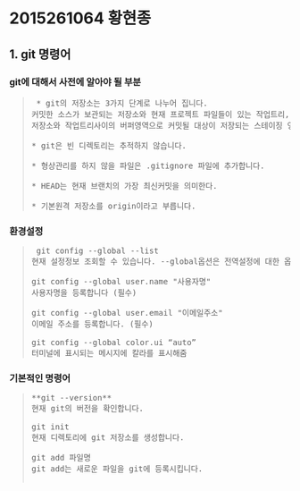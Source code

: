 # 2015261064 황현종

## 1. git 명령어

### git에 대해서 사전에 알아야 될 부분

><pre> * git의 저장소는 3가지 단계로 나누어 집니다. 
> 커밋한 소스가 보관되는 저장소와 현재 프로젝트 파일들이 있는 작업트리, 
> 저장소와 작업트리사이의 버퍼영역으로 커밋될 대상이 저장되는 스테이징 영역입니다.
>
> * git은 빈 디렉토리는 추적하지 않습니다.
>
> * 형상관리를 하지 않을 파일은 .gitignore 파일에 추가합니다.
>
> * HEAD는 현재 브랜치의 가장 최신커밋을 의미한다.
>
> * 기본원격 저장소를 origin이라고 부릅니다. </pre>

### 환경설정
><pre> git config --global --list 
>현재 설정정보 조회할 수 있습니다. --global옵션은 전역설정에 대한 옵션이며 현재 프로젝트에만 적용할때는 주지 않습니다.
>
>git config --global user.name "사용자명" 
>사용자명을 등록합니다 (필수)
>
>git config --global user.email "이메일주소" 
>이메일 주소를 등록합니다. (필수)
>
>git config --global color.ui “auto”
>터미널에 표시되는 메시지에 칼라를 표시해줌</pre>

### 기본적인 명령어
><pre>
> **git --version**
> 현재 git의 버전을 확인합니다.
>
> git init
> 현재 디렉토리에 git 저장소를 생성합니다.
>
> git add 파일명
> git add는 새로운 파일을 git에 등록시킵니다.
>
></pre>



